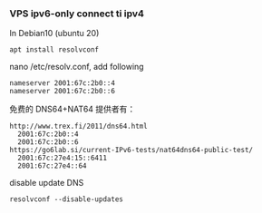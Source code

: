 

### VPS ipv6-only  connect ti ipv4

In Debian10 (ubuntu 20) 

    apt install resolvconf

nano /etc/resolv.conf, add following
 
    nameserver 2001:67c:2b0::4
    nameserver 2001:67c:2b0::6
    
免费的 DNS64+NAT64 提供者有：

    http://www.trex.fi/2011/dns64.html
      2001:67c:2b0::4
      2001:67c:2b0::6
    https://go6lab.si/current-IPv6-tests/nat64dns64-public-test/
      2001:67c:27e4:15::6411
      2001:67c:27e4::64
      
disable update DNS

    resolvconf --disable-updates
    


      
